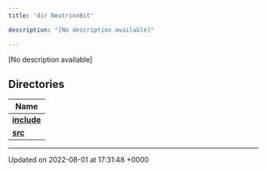 ```yaml
---
title: 'dir NeutrinoBit'

description: "[No description available]"

---
```







[No description available]

## Directories

| Name           |
| -------------- |
| **[include](/documentation/code/gambit_sphinxfiles/dir_e8dada9eeab80d1c087c30eda3eb5c06/#dir-include)**  |
| **[src](/documentation/code/gambit_sphinxfiles/dir_1e7e1ae6d13f7add0d9ef71ebf84e799/#dir-src)**  |






-------------------------------

Updated on 2022-08-01 at 17:31:48 +0000
